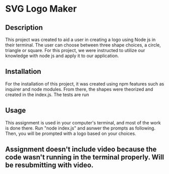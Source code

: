 # SVG Logo Maker

## Description

This project was created to aid a user in creating a logo using Node js in their terminal. The user can choose between three shape choices, a circle, triangle or square. For this project, we were instructed to utilize our knowledge with node js and apply it to our application. 


## Installation

For the installation of this project, it was created using npm features such as inquirer and node modules. From there, the shapes were theorized and created in the index.js. The tests are run 

## Usage

This assignment is used in your computer's terminal, and most of the work is done there. Run "node index.js" and asnwer the prompts as following. Then, you will be prompted with a logo based on your choices. 

## Assignment doesn't include video because the code wasn't running in the terminal properly. Will be resubmitting with video. 


